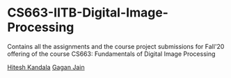 # CS663-IITB-Digital-Image-Processing
Contains all the assignments and the course project submissions for Fall'20 offering of the course CS663: Fundamentals of Digital Image Processing 

[Hitesh Kandala](https://github.com/hiteshK03)
[Gagan Jain](https://github.com/TheSmilingSky)
